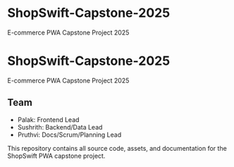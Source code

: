 # ShopSwift-Capstone-2025
E-commerce PWA Capstone Project 2025
# ShopSwift-Capstone-2025

E-commerce PWA Capstone Project 2025

## Team

- Palak: Frontend Lead
- Sushrith: Backend/Data Lead
- Pruthvi: Docs/Scrum/Planning Lead

This repository contains all source code, assets, and documentation for the ShopSwift PWA capstone project.
